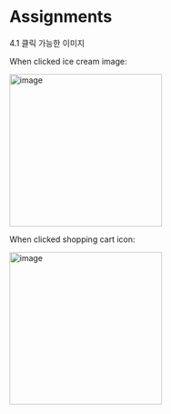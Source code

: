 # Assignments

4.1 클릭 가능한 이미지

When clicked ice cream image:

<img width="268" alt="image" src="https://user-images.githubusercontent.com/63008958/124793415-ed9d7e00-df88-11eb-97b1-53263c722852.png">

When clicked shopping cart icon:

<img width="268" alt="image" src="https://user-images.githubusercontent.com/63008958/124793482-0017b780-df89-11eb-952a-c8cd67429c90.png">

